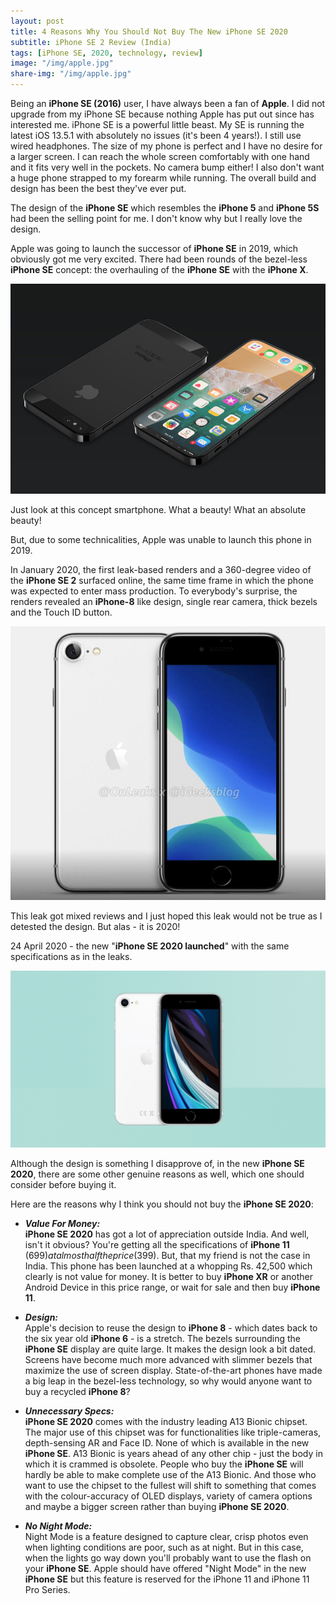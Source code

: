 ```yaml
---
layout: post
title: 4 Reasons Why You Should Not Buy The New iPhone SE 2020
subtitle: iPhone SE 2 Review (India)
tags: [iPhone SE, 2020, technology, review]
image: "/img/apple.jpg"
share-img: "/img/apple.jpg"
---
```

Being an **iPhone SE (2016)** user, I have always been a fan of **Apple**. I did not upgrade from my iPhone SE because nothing Apple has put out since has interested me. iPhone SE is a powerful little beast. My SE is running the latest iOS 13.5.1 with absolutely no issues (it's been 4 years!). I still use wired headphones. The size of my phone is perfect and I have no desire for a larger screen. I can reach the whole screen comfortably with one hand and it fits very well in the pockets. No camera bump either! I also don't want a huge phone strapped to my forearm while running. The overall build and design has been the best they've ever put.

The design of the **iPhone SE** which resembles the **iPhone 5** and **iPhone 5S** had been the selling point for me. I don't know why but I really love the design. 

Apple was going to launch the successor of **iPhone SE** in 2019, which obviously got me very excited. There had been rounds of the bezel-less **iPhone SE** concept: the overhauling of the **iPhone SE** with the **iPhone X**. 

<img src="/img/seconcept.jpg" alt="iPhone SE Concept">

Just look at this concept smartphone. What a beauty! What an absolute beauty!

But, due to some technicalities, Apple was unable to launch this phone in 2019. 

In January 2020, the first leak-based renders and a 360-degree video of the **iPhone SE 2** surfaced online, the same time frame in which the phone was expected to enter mass production. To everybody's surprise, the renders revealed an **iPhone-8** like design, single rear camera, thick bezels and the Touch ID button.

<img src="/img/seleak.jpg" alt="iPhone SE Leak">

This leak got mixed reviews and I just hoped this leak would not be true as I detested the design. But alas - it is 2020!

24 April 2020 - the new "**iPhone SE 2020 launched**" with the same specifications as in the leaks.

<img src="/img/se2.jpg" alt="iPhone SE 2020">

Although the design is something I disapprove of, in the new **iPhone SE 2020**, there are some other genuine reasons as well, which one should consider before buying it. 

Here are the reasons why I think you should not buy the **iPhone SE 2020**:

- ***Value For Money:***<br>
**iPhone SE 2020** has got a lot of appreciation outside India. And well, isn't it obvious? You're getting all the specifications of **iPhone 11** ($699) at almost half the price ($399). But, that my friend is not the case in India. This phone has been launched at a whopping Rs. 42,500 which clearly is not value for money. It is better to buy **iPhone XR** or another Android Device in this price range, or wait for sale and then buy **iPhone 11**.

- ***Design:***<br>
Apple's decision to reuse the design to **iPhone 8** - which dates back to the six year old **iPhone 6** - is a stretch. The bezels surrounding the **iPhone SE** display are quite large. It makes the design look a bit dated. Screens have become much more advanced with slimmer bezels that maximize the use of screen display. State-of-the-art phones have made a big leap in the bezel-less technology, so why would anyone want to buy a recycled **iPhone 8**?

- ***Unnecessary Specs:***<br>
**iPhone SE 2020** comes with the industry leading A13 Bionic chipset. The major use of this chipset was for functionalities like triple-cameras, depth-sensing AR and Face ID. None of which is available in the new **iPhone SE**. A13 Bionic is years ahead of any other chip - just the body in which it is crammed is obsolete. People who buy the **iPhone SE** will hardly be able to make complete use of the A13 Bionic. And those who want to use the chipset to the fullest will shift to something that comes with the colour-accuracy of OLED displays, variety of camera options and maybe a bigger screen rather than buying **iPhone SE 2020**.

- ***No Night Mode:***<br>
Night Mode is a feature designed to capture clear, crisp photos even when lighting conditions are poor, such as at night. But in this case, when the lights go way down you'll probably want to use the flash on your **iPhone SE**. Apple should have offered "Night Mode" in the new **iPhone SE** but this feature is reserved for the iPhone 11 and iPhone 11 Pro Series.
